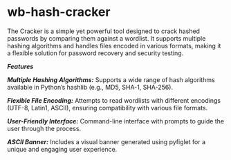 # wb-hash-cracker
The Cracker is a simple yet powerful tool designed to crack hashed passwords by comparing them against a wordlist. It supports multiple hashing algorithms and handles files encoded in various formats, making it a flexible solution for password recovery and security testing.

***Features***

***Multiple Hashing Algorithms:*** Supports a wide range of hash algorithms available in Python’s hashlib (e.g., MD5, SHA-1, SHA-256).

***Flexible File Encoding:*** Attempts to read wordlists with different encodings (UTF-8, Latin1, ASCII), ensuring compatibility with various file formats.

***User-Friendly Interface:*** Command-line interface with prompts to guide the user through the process.

***ASCII Banner:*** Includes a visual banner generated using pyfiglet for a unique and engaging user experience.
